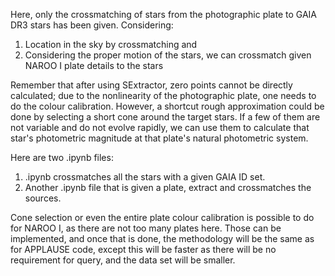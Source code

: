 Here, only the crossmatching of stars from the photographic plate to GAIA DR3 stars has been given. Considering:
1. Location in the sky by crossmatching and
2. Considering the proper motion of the stars,
 we can crossmatch given NAROO I plate details to the stars

Remember that after using SExtractor, zero points cannot be directly calculated; due to the nonlinearity of the photographic plate, one needs to do the colour calibration. However, a shortcut rough approximation could be done by selecting a short cone around the target stars. If a few of them are not variable and do not evolve rapidly, we can use them to calculate that star's photometric magnitude at that plate's natural photometric system.

 Here are two .ipynb files:
 1. .ipynb crossmatches all the stars with a given GAIA ID set.
 2. Another .ipynb file that is given a plate, extract and crossmatches the sources.

Cone selection or even the entire plate colour calibration is possible to do for NAROO I, as there are not too many plates here. Those can be implemented, and once that is done, the methodology will be the same as for APPLAUSE code, except this will be faster as there will be no requirement for query, and the data set will be smaller.
